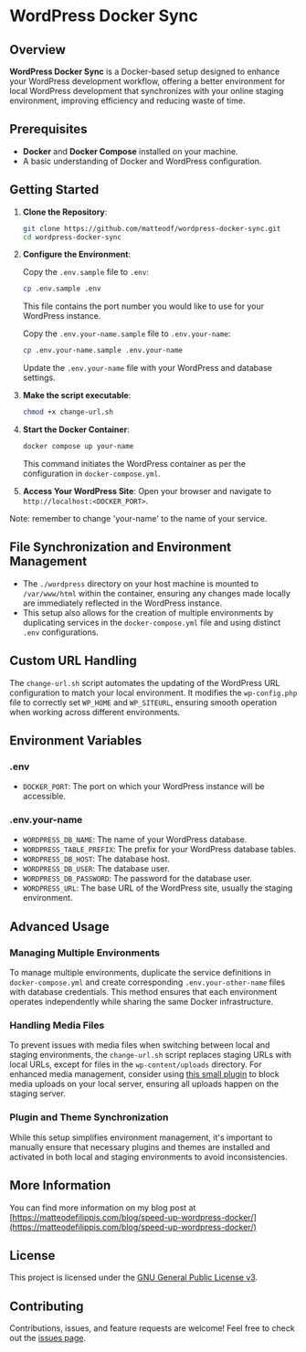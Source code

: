 # WordPress Docker Sync

## Overview

**WordPress Docker Sync** is a Docker-based setup designed to enhance your WordPress development workflow, offering a better environment for local WordPress development that synchronizes with your online staging environment, improving efficiency and reducing waste of time.

## Prerequisites

- **Docker** and **Docker Compose** installed on your machine.
- A basic understanding of Docker and WordPress configuration.

## Getting Started

1. **Clone the Repository**:

   ```bash
   git clone https://github.com/matteodf/wordpress-docker-sync.git
   cd wordpress-docker-sync
   ```

2. **Configure the Environment**:

   Copy the `.env.sample` file to `.env`:

   ```bash
   cp .env.sample .env
   ```

   This file contains the port number you would like to use for your WordPress instance.

   Copy the `.env.your-name.sample` file to `.env.your-name`:

   ```bash
   cp .env.your-name.sample .env.your-name
   ```

   Update the `.env.your-name` file with your WordPress and database settings.

3. **Make the script executable**:

   ```bash
   chmod +x change-url.sh
   ```

4. **Start the Docker Container**:

   ```bash
   docker compose up your-name
   ```

   This command initiates the WordPress container as per the configuration in `docker-compose.yml`.

5. **Access Your WordPress Site**:
   Open your browser and navigate to `http://localhost:<DOCKER_PORT>`.

Note: remember to change 'your-name' to the name of your service.

## File Synchronization and Environment Management

- The `./wordpress` directory on your host machine is mounted to `/var/www/html` within the container, ensuring any changes made locally are immediately reflected in the WordPress instance.
- This setup also allows for the creation of multiple environments by duplicating services in the `docker-compose.yml` file and using distinct `.env` configurations.

## Custom URL Handling

The `change-url.sh` script automates the updating of the WordPress URL configuration to match your local environment. It modifies the `wp-config.php` file to correctly set `WP_HOME` and `WP_SITEURL`, ensuring smooth operation when working across different environments.

## Environment Variables

### .env

- `DOCKER_PORT`: The port on which your WordPress instance will be accessible.

### .env.your-name

- `WORDPRESS_DB_NAME`: The name of your WordPress database.
- `WORDPRESS_TABLE_PREFIX`: The prefix for your WordPress database tables.
- `WORDPRESS_DB_HOST`: The database host.
- `WORDPRESS_DB_USER`: The database user.
- `WORDPRESS_DB_PASSWORD`: The password for the database user.
- `WORDPRESS_URL`: The base URL of the WordPress site, usually the staging environment.

## Advanced Usage

### Managing Multiple Environments

To manage multiple environments, duplicate the service definitions in `docker-compose.yml` and create corresponding `.env.your-other-name` files with database credentials. This method ensures that each environment operates independently while sharing the same Docker infrastructure.

### Handling Media Files

To prevent issues with media files when switching between local and staging environments, the `change-url.sh` script replaces staging URLs with local URLs, except for files in the `wp-content/uploads` directory. For enhanced media management, consider using [this small plugin](https://github.com/matteodf/custom-media-replacer) to block media uploads on your local server, ensuring all uploads happen on the staging server.

### Plugin and Theme Synchronization

While this setup simplifies environment management, it's important to manually ensure that necessary plugins and themes are installed and activated in both local and staging environments to avoid inconsistencies.

## More Information

You can find more information on my blog post at [https://matteodefilippis.com/blog/speed-up-wordpress-docker/](https://matteodefilippis.com/blog/speed-up-wordpress-docker/)

## License

This project is licensed under the [GNU General Public License v3](https://www.gnu.org/licenses/gpl-3.0).

## Contributing

Contributions, issues, and feature requests are welcome! Feel free to check out the [issues page](https://github.com/matteodf/wordpress-docker-sync/issues).

